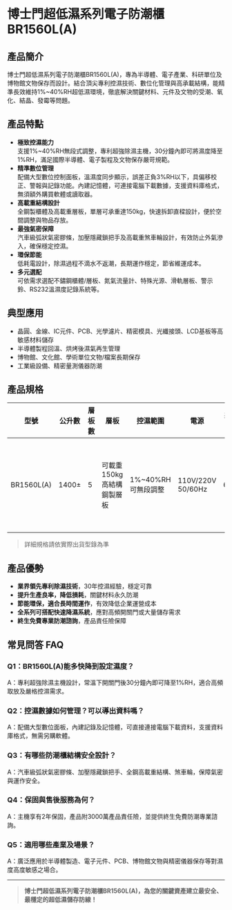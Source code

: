 # 博士門超低濕系列電子防潮櫃 BR1560L(A)

## 產品簡介
博士門超低濕系列電子防潮櫃BR1560L(A)，專為半導體、電子產業、科研單位及博物館文物保存而設計。結合頂尖專利控濕技術、數位化管理與高承載結構，能精準長效維持1%~40%RH超低濕環境，徹底解決關鍵材料、元件及文物的受潮、氧化、結晶、發霉等問題。

## 產品特點

- **極致控濕能力**  
  支援1%~40%RH無段式調整，專利超強除濕主機，30分鐘內即可將濕度降至1%RH，滿足國際半導體、電子製程及文物保存嚴苛規範。
- **精準數位管理**  
  配備大型數位控制面板，溫濕度同步顯示，誤差正負3%RH以下，具偏移校正、警報與記錄功能。內建記憶體，可連接電腦下載數據，支援資料庫格式，無須額外購買軟體或讀取器。
- **高載重結構設計**  
  全鋼製櫃體及高載重層板，單層可承重達150kg，快速拆卸直樑設計，便於空間調整與物品存放。
- **最強氣密保障**  
  汽車級弧狀氣密膠條，加壓隱藏鎖把手及高載重煞車輪設計，有效防止外氣滲入，確保穩定控濕。
- **環保節能**  
  低耗電設計，除濕過程不滴水不返潮，長期運作穩定，節省維運成本。
- **多元選配**  
  可依需求選配不鏽鋼櫃體/層板、氮氣流量計、特殊光源、滑軌層板、警示鈴、RS232溫濕度記錄系統等。

## 典型應用

- 晶圓、金線、IC元件、PCB、光學濾片、精密模具、光纖接頭、LCD基板等高敏感材料儲存
- 半導體製程回溫、烘烤後濕氣再生管理
- 博物館、文化館、學術單位文物/檔案長期保存
- 工業級設備、精密量測儀器防潮

## 產品規格

| 型號         | 公升數 | 層板數 | 層板 | 控濕範圍     | 電源                | 耗電量 | 外尺寸 (mm)           | 內尺寸 (mm)           | 選購配備                                               |
|--------------|--------|--------|------|--------------|---------------------|--------|-----------------------|-----------------------|--------------------------------------------------------|
| BR1560L(A)   | 1400±  | 5      | 可載重150kg高結構鋼製層板 | 1%~40%RH 可無段調整 | 110V/220V 50/60Hz    | 64W    | W1200 x H1800 x D700 | W1198 x H1645 x D698 | 不鏽鋼櫃體、層板、氮氣流量計、特殊光源、RS232記錄等 |

> 詳細規格請依實際出貨型錄為準

## 產品優勢

- **業界領先專利除濕技術**，30年控濕經驗，穩定可靠
- **提升生產良率，降低損耗**，關鍵材料永久防潮
- **節能環保，適合長時間運作**，有效降低企業運營成本
- **全系列可搭配快速降濕系統**，應對高頻開關門或大量儲存需求
- **終生免費專業防潮諮詢**，產品責任險保障

## 常見問答 FAQ

### Q1：BR1560L(A)能多快降到設定濕度？
A：專利超強除濕主機設計，常溫下開關門後30分鐘內即可降至1%RH，適合高頻取放及嚴格控濕需求。

### Q2：控濕數據如何管理？可以導出資料嗎？
A：配備大型數位面板，內建記錄及記憶體，可直接連接電腦下載資料，支援資料庫格式，無需另購軟體。

### Q3：有哪些防潮櫃結構安全設計？
A：汽車級弧狀氣密膠條、加壓隱藏鎖把手、全鋼高載重結構、煞車輪，保障氣密與運作安全。

### Q4：保固與售後服務為何？
A：主機享有2年保固，產品附3000萬產品責任險，並提供終生免費防潮專業諮詢。

### Q5：適用哪些產業及場景？
A：廣泛應用於半導體製造、電子元件、PCB、博物館文物與精密儀器保存等對濕度高度敏感之場合。

---

> **博士門超低濕系列電子防潮櫃BR1560L(A)，為您的關鍵資產建立最安全、最穩定的超低濕儲存防線！**